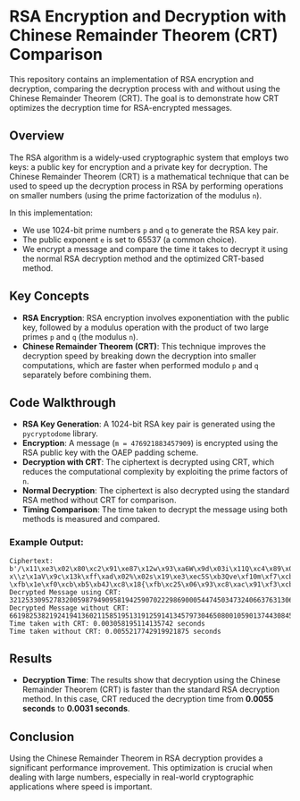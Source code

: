 # RSA Encryption and Decryption with Chinese Remainder Theorem (CRT) Comparison

This repository contains an implementation of RSA encryption and decryption, comparing the decryption process with and without using the Chinese Remainder Theorem (CRT). The goal is to demonstrate how CRT optimizes the decryption time for RSA-encrypted messages.

## Overview

The RSA algorithm is a widely-used cryptographic system that employs two keys: a public key for encryption and a private key for decryption. The Chinese Remainder Theorem (CRT) is a mathematical technique that can be used to speed up the decryption process in RSA by performing operations on smaller numbers (using the prime factorization of the modulus `n`).

In this implementation:
- We use 1024-bit prime numbers `p` and `q` to generate the RSA key pair.
- The public exponent `e` is set to 65537 (a common choice).
- We encrypt a message and compare the time it takes to decrypt it using the normal RSA decryption method and the optimized CRT-based method.

## Key Concepts

- **RSA Encryption**: RSA encryption involves exponentiation with the public key, followed by a modulus operation with the product of two large primes `p` and `q` (the modulus `n`).
- **Chinese Remainder Theorem (CRT)**: This technique improves the decryption speed by breaking down the decryption into smaller computations, which are faster when performed modulo `p` and `q` separately before combining them.

## Code Walkthrough

- **RSA Key Generation**: A 1024-bit RSA key pair is generated using the `pycryptodome` library.
- **Encryption**: A message (`m = 476921883457909`) is encrypted using the RSA public key with the OAEP padding scheme.
- **Decryption with CRT**: The ciphertext is decrypted using CRT, which reduces the computational complexity by exploiting the prime factors of `n`.
- **Normal Decryption**: The ciphertext is also decrypted using the standard RSA method without CRT for comparison.
- **Timing Comparison**: The time taken to decrypt the message using both methods is measured and compared.


### Example Output:
```
Ciphertext: b'/\x11\xe3\x02\x80\xc2\x91\xe87\x12w\x93\xa6W\x9d\x03i\x11Q\xc4\x89\x04\xf1\x8d\x19\x9a=\xec\x1b\xbc\xd3\xa2\xde> x\\z\x1aV\x9c\x13k\xff\xad\x02%\x02s\x19\xe3\xec5S\xb3Qve\xf10m\xf7\xcb\xf8-\xfb\x1e\xf0\xcb\xb5\xb4J\xc8\x18{\xfb\xc25\x06\x93\xc8\xac\x91\xf3\xcbv4OV\x1c\xca\x0bvq\xec\\\xf7x\xf7N.\x95<6\xde\x90U\xb5\xaa\x0fP\xdbe\x1a\xfa\xca\x8f\x16\xe2\xf5\x82\x9c\x85\xfc\xc8\xdf0$'
Decrypted Message using CRT: 32125330952783200598794909581942590702229869000544745034732406637631306718982566949102520763402875074640405088349349554711394537237469809805963544643852671182313823456511144274041392568567392231864144985188224113906680096675389868205860111952904206187818826655238113988117535765133398756184510895829945390513
Decrypted Message without CRT: 661982538219241941360211585195131912591413457973046508001059013744308456965917154403113197335332439464890640160742645700980803691133667534323085272972175749552598836706921193558434281098542512044452633090787619394227172514569848706640950499516487689721376266042791146764898535876637197471443551110842235302
Time taken with CRT: 0.003058195114135742 seconds
Time taken without CRT: 0.0055217742919921875 seconds
```

## Results

- **Decryption Time**: The results show that decryption using the Chinese Remainder Theorem (CRT) is faster than the standard RSA decryption method. In this case, CRT reduced the decryption time from **0.0055 seconds** to **0.0031 seconds**.
  
## Conclusion

Using the Chinese Remainder Theorem in RSA decryption provides a significant performance improvement. This optimization is crucial when dealing with large numbers, especially in real-world cryptographic applications where speed is important.
